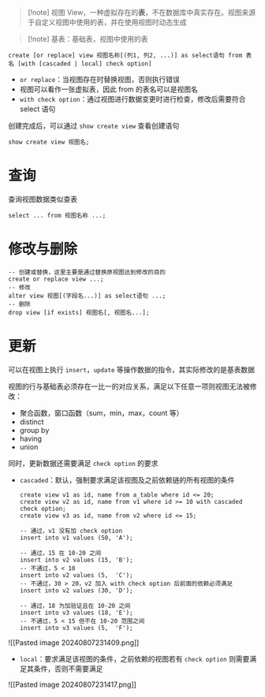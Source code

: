 > [!note] 视图
> View，一种虚拟存在的**表**，不在数据库中真实存在。视图来源于自定义视图中使用的表，并在使用视图时动态生成

> [!note] 基表：基础表，视图中使用的表

```mysql
create [or replace] view 视图名称[(列1, 列2, ...)] as select语句 from 表名 [with [cascaded | local] check option]
```

* `or replace`：当视图存在时替换视图，否则执行错误
* 视图可以看作一张虚拟表，因此 from 的表名可以是视图名
* `with check option`：通过视图进行数据变更时进行检查，修改后需要符合 select 语句

创建完成后，可以通过 `show create view` 查看创建语句

```mysql
show create view 视图名;
```
# 查询

查询视图数据类似查表

```mysql
select ... from 视图名称 ...;
```
# 修改与删除

```mysql
-- 创建或替换，这里主要是通过替换原视图达到修改的目的
create or replace view ...;
-- 修改
alter view 视图[(字段名...)] as select语句 ...;
-- 删除
drop view [if exists] 视图名[, 视图名...];
```
# 更新

可以在视图上执行 `insert`，`update` 等操作数据的指令，其实际修改的是基表数据

视图的行与基础表必须存在一比一的对应关系，满足以下任意一项则视图无法被修改：
* 聚合函数，窗口函数（sum，min，max，count 等）
* distinct
* group by
* having
* union

同时，更新数据还需要满足 `check option` 的要求

* `cascaded`：默认，强制要求满足该视图及之前依赖链的所有视图的条件

  ```mysql
  create view v1 as id, name from a_table where id <= 20;
  create view v2 as id, name from v1 where id >= 10 with cascaded check option;
  create view v3 as id, name from v2 where id <= 15;

  -- 通过，v1 没有加 check option
  insert into v1 values (50, 'A');

  -- 通过，15 在 10-20 之间
  insert into v2 values (15, 'B');
  -- 不通过，5 < 10
  insert into v2 values (5,  'C');
  -- 不通过，30 > 20，v2 加入 with check option 后前面的依赖必须满足
  insert into v2 values (30, 'D');

  -- 通过，18 为加验证且在 10-20 之间
  insert into v3 values (18, 'E');
  -- 不通过，5 < 15 但不在 10-20 范围之间
  insert into v3 values (5,  'F');
  ```

![[Pasted image 20240807231409.png]]

* `local`：要求满足该视图的条件，之前依赖的视图若有 `check option` 则需要满足其条件，否则不需要满足

![[Pasted image 20240807231417.png]]

‍
